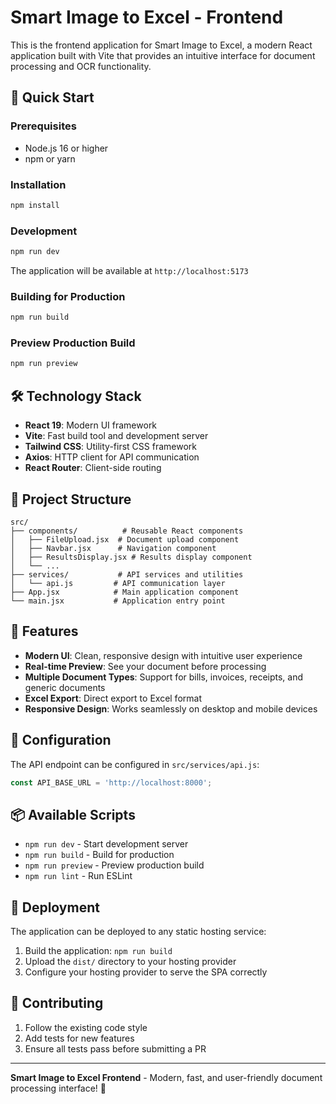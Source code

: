 # Smart Image to Excel - Frontend

This is the frontend application for Smart Image to Excel, a modern React application built with Vite that provides an intuitive interface for document processing and OCR functionality.

## 🚀 Quick Start

### Prerequisites

- Node.js 16 or higher
- npm or yarn

### Installation

```bash
npm install
```

### Development

```bash
npm run dev
```

The application will be available at `http://localhost:5173`

### Building for Production

```bash
npm run build
```

### Preview Production Build

```bash
npm run preview
```

## 🛠️ Technology Stack

- **React 19**: Modern UI framework
- **Vite**: Fast build tool and development server
- **Tailwind CSS**: Utility-first CSS framework
- **Axios**: HTTP client for API communication
- **React Router**: Client-side routing

## 📁 Project Structure

```
src/
├── components/          # Reusable React components
│   ├── FileUpload.jsx  # Document upload component
│   ├── Navbar.jsx      # Navigation component
│   ├── ResultsDisplay.jsx # Results display component
│   └── ...
├── services/           # API services and utilities
│   └── api.js         # API communication layer
├── App.jsx            # Main application component
└── main.jsx           # Application entry point
```

## 🎨 Features

- **Modern UI**: Clean, responsive design with intuitive user experience
- **Real-time Preview**: See your document before processing
- **Multiple Document Types**: Support for bills, invoices, receipts, and generic documents
- **Excel Export**: Direct export to Excel format
- **Responsive Design**: Works seamlessly on desktop and mobile devices

## 🔧 Configuration

The API endpoint can be configured in `src/services/api.js`:

```javascript
const API_BASE_URL = 'http://localhost:8000';
```

## 📦 Available Scripts

- `npm run dev` - Start development server
- `npm run build` - Build for production
- `npm run preview` - Preview production build
- `npm run lint` - Run ESLint

## 🚀 Deployment

The application can be deployed to any static hosting service:

1. Build the application: `npm run build`
2. Upload the `dist/` directory to your hosting provider
3. Configure your hosting provider to serve the SPA correctly

## 🤝 Contributing

1. Follow the existing code style
2. Add tests for new features
3. Ensure all tests pass before submitting a PR

---

**Smart Image to Excel Frontend** - Modern, fast, and user-friendly document processing interface! 🚀
